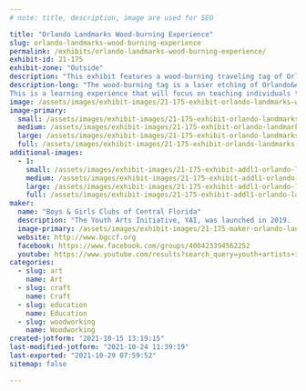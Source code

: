 ```yaml
---
# note: title, description, image are used for SEO

title: "Orlando Landmarks Wood-burning Experience"
slug: orlando-landmarks-wood-burning-experience
permalink: /exhibits/orlando-landmarks-wood-burning-experience/
exhibit-id: 21-175
exhibit-zone: "Outside"
description: "This exhibit features a wood-burning traveling tag of Orlando&#039;s famous landmarks."
description-long: "The wood-burning tag is a laser etching of Orlando&#039;s famous landmarks.  Those who purchase this item can customize it by adding a name, emojis, or a short quote.
This is a learning experience that will focus on teaching individuals the basics and safety of wood-burning."
image: /assets/images/exhibit-images/21-175-exhibit-orlando-landmarks-wood-burning-experience-travel-tag2-large.jpg
image-primary: 
  small: /assets/images/exhibit-images/21-175-exhibit-orlando-landmarks-wood-burning-experience-travel-tag2-small.jpg
  medium: /assets/images/exhibit-images/21-175-exhibit-orlando-landmarks-wood-burning-experience-travel-tag2-medium.jpg
  large: /assets/images/exhibit-images/21-175-exhibit-orlando-landmarks-wood-burning-experience-travel-tag2-large.jpg
  full: /assets/images/exhibit-images/21-175-exhibit-orlando-landmarks-wood-burning-experience-travel-tag2-full.jpg
additional-images: 
  - 1:
    small: /assets/images/exhibit-images/21-175-exhibit-addl1-orlando-landmarks-wood-burning-experience-travel-tag1-2-small.jpg
    medium: /assets/images/exhibit-images/21-175-exhibit-addl1-orlando-landmarks-wood-burning-experience-travel-tag1-2-medium.jpg
    large: /assets/images/exhibit-images/21-175-exhibit-addl1-orlando-landmarks-wood-burning-experience-travel-tag1-2-large.jpg
    full: /assets/images/exhibit-images/21-175-exhibit-addl1-orlando-landmarks-wood-burning-experience-travel-tag1-2-full.jpg
maker: 
  name: "Boys & Girls Clubs of Central Florida"
  description: "The Youth Arts Initiative, YAI, was launched in 2019.  The YAI program is taught by professional practicing, teaching artists who are well-rounded in their field. The Youth Arts Initiative Program is designed to offer students a laddering-up style of engagement in an inviting professional setting.  The participants of the program AKA Rising Artists, meet for three 2-hour sessions weekly; 2 skill development sessions and 1 studio session.  They include fine arts, dance, photography, videography, and graphic arts. Young artists participating in the YAI program are provided with high-quality artistic experiences and opportunities that they would not otherwise have. "
  image-primary: /assets/images/exhibit-images/21-175-maker-orlando-landmarks-wood-burning-experience-yai-t-shirt-logo-medium.png
  website: http://www.bgccf.org
  facebook: https://www.facebook.com/groups/400423394562252
  youtube: https://www.youtube.com/results?search_query=youth+artists+initiative+orange+tv
categories: 
  - slug: art
    name: Art
  - slug: craft
    name: Craft
  - slug: education
    name: Education
  - slug: woodworking
    name: Woodworking
created-jotform: "2021-10-15 13:19:15"
last-modified-jotform: "2021-10-24 11:39:19"
last-exported: "2021-10-29 07:59:52"
sitemap: false

---
```

